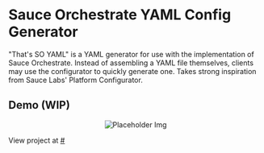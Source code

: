 # Sauce Orchestrate YAML Config Generator

"That's SO YAML" is a YAML generator for use with the implementation of Sauce Orchestrate. Instead of assembling a YAML file themselves, clients may use the configurator to quickly generate one. Takes strong inspiration from Sauce Labs' Platform Configurator.

## Demo (WIP)

<p align="center">
  <img src="https://placehold.co/800x600" alt="Placeholder Img"/>
</p>

View project at [#]()